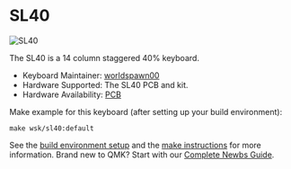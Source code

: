 # SL40

![SL40](https://i.imgur.com/DX5Znfd.png)

The SL40 is a 14 column staggered 40% keyboard.

* Keyboard Maintainer: [worldspawn00](https://github.com/worldspawn00/)
* Hardware Supported: The SL40 PCB and kit.
* Hardware Availability: [PCB](https://github.com/worldspawn00/SL40)

Make example for this keyboard (after setting up your build environment):

    make wsk/sl40:default

See the [build environment setup](https://docs.qmk.fm/#/getting_started_build_tools) and the [make instructions](https://docs.qmk.fm/#/getting_started_make_guide) for more information. Brand new to QMK? Start with our [Complete Newbs Guide](https://docs.qmk.fm/#/newbs).

